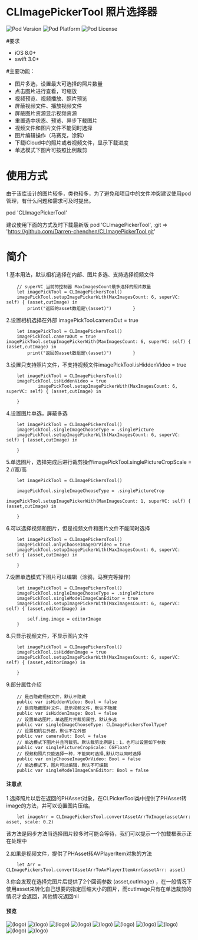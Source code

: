 # CLImagePickerTool 照片选择器

![Pod Version](https://img.shields.io/cocoapods/v/CLImagePickerTool.svg?style=flat)
![Pod Platform](https://img.shields.io/cocoapods/p/CLImagePickerTool.svg?style=flat)
![Pod License](https://img.shields.io/cocoapods/l/CLImagePickerTool.svg?style=flat)

#要求

- iOS 8.0+
- swift 3.0+

#主要功能：

- 图片多选，设置最大可选择的照片数量
- 点击图片进行查看，可缩放
- 视频预览、视频播放、照片预览
- 屏蔽视频文件、播放视频文件
- 屏蔽图片资源显示视频资源
- 重置选中状态、预览、异步下载图片
- 视频文件和图片文件不能同时选择
- 图片编辑操作（马赛克，涂鸦）
- 下载iCloud中的照片或者视频文件，显示下载进度
- 单选模式下图片可按照比例裁剪

# 使用方式
由于该库设计的图片较多，类也较多，为了避免和项目中的文件冲突建议使用pod管理，有什么问题和需求可及时提出。

pod 'CLImagePickerTool'


建议使用下面的方式及时下载最新版
pod 'CLImagePickerTool', :git => 'https://github.com/Darren-chenchen/CLImagePickerTool.git'


# 简介
1.基本用法，默认相机选择在内部、图片多选、支持选择视频文件

		// superVC 当前的控制器 MaxImagesCount最多选择的照片数量
		let imagePickTool = CLImagePickersTool()
		imagePickTool.setupImagePickerWith(MaxImagesCount: 6, superVC: self) { (asset,cutImage) in
            print("返回的asset数组是\(asset)")		}

2.设置相机选择在外部 imagePickTool.cameraOut = true


		let imagePickTool = CLImagePickersTool()
		imagePickTool.cameraOut = true
	imagePickTool.setupImagePickerWith(MaxImagesCount: 6, superVC: self) { (asset,cutImage) in
            print("返回的asset数组是\(asset)")		}
           
3.设置只支持照片文件，不支持视频文件imagePickTool.isHiddenVideo = true

		let imagePickTool = CLImagePickersTool()
		imagePickTool.isHiddenVideo = true
				imagePickTool.setupImagePickerWith(MaxImagesCount: 6, superVC: self) { (asset,cutImage) in
            
        }
        
4.设置图片单选，屏蔽多选
		
		let imagePickTool = CLImagePickersTool()
        imagePickTool.singleImageChooseType = .singlePicture        
        imagePickTool.setupImagePickerWith(MaxImagesCount: 6, superVC: self) { (asset,cutImage) in
            
        }
        

5.单选图片，选择完成后进行裁剪操作imagePickTool.singlePictureCropScale = 2 //宽/高
		
		let imagePickTool = CLImagePickersTool()
        
        imagePickTool.singleImageChooseType = .singlePictureCrop
		
	imagePickTool.setupImagePickerWith(MaxImagesCount: 1, superVC: self) { (asset,cutImage) in
            
        }

6.可以选择视频和图片，但是视频文件和图片文件不能同时选择

		let imagePickTool = CLImagePickersTool()
        imagePickTool.onlyChooseImageOrVideo = true
        imagePickTool.setupImagePickerWith(MaxImagesCount: 6, superVC: self) { (asset,cutImage) in
            
        }


7.设置单选模式下图片可以编辑（涂鸦，马赛克等操作）

		let imagePickTool = CLImagePickersTool()
        imagePickTool.singleImageChooseType = .singlePicture
        imagePickTool.singleModelImageCanEditor = true
        imagePickTool.setupImagePickerWith(MaxImagesCount: 6, superVC: self) { (asset,editorImage) in
            
            self.img.image = editorImage
        }
        
 8.只显示视频文件，不显示图片文件
 
 		let imagePickTool = CLImagePickersTool()
        imagePickTool.isHiddenImage = true
        imagePickTool.setupImagePickerWith(MaxImagesCount: 6, superVC: self) { (asset,editorImage) in
            
        }
        
 9.部分属性介绍
		 		
		// 是否隐藏视频文件，默认不隐藏
		public var isHiddenVideo: Bool = false
		// 是否隐藏图片文件，显示视频文件，默认不隐藏
		public var isHiddenImage: Bool = false
		// 设置单选图片，单选图片并裁剪属性，默认多选
		public var singleImageChooseType: CLImagePickersToolType?
		// 设置相机在外部，默认不在外部
		public var cameraOut: Bool = false
		// 单选模式下图片并且可裁剪。默认裁剪比例是1：1，也可以设置如下参数
		public var singlePictureCropScale: CGFloat?
		// 视频和照片只能选择一种，不能同时选择,默认可以同时选择
		public var onlyChooseImageOrVideo: Bool = false
		// 单选模式下，图片可以编辑，默认不可编辑
		public var singleModelImageCanEditor: Bool = false
		

#### 注意点
1.选择照片以后在返回的PHAsset对象，在CLPickerTool类中提供了PHAsset转image的方法，并可以设置图片压缩。

		let imageArr = CLImagePickersTool.convertAssetArrToImage(assetArr: asset, scale: 0.2)

该方法是同步方法当选择图片较多时可能会等待，我们可以提示一个加载框表示正在处理中
		
2.如果是视频文件，提供了PHAsset转AVPlayerItem对象的方法
		
		let Arr = CLImagePickersTool.convertAssetArrToAvPlayerItemArr(assetArr: asset)
		
3.你会发现在选择完图片后提供了2个回调参数 (asset,cutImage)  ，在一般情况下使用asset来转化自己想要的指定压缩大小的图片，而cutImage只有在单选裁剪的情况才会返回，其他情况返回nil



#### 预览

![(logo)](http://images2017.cnblogs.com/blog/818253/201708/818253-20170812093235663-1232169184.png)
![(logo)](http://images2017.cnblogs.com/blog/818253/201708/818253-20170812093301742-51120331.png)
![(logo)](http://images2017.cnblogs.com/blog/818253/201708/818253-20170812093305195-1671898135.png)
![(logo)](http://images2017.cnblogs.com/blog/818253/201708/818253-20170812093310538-791827879.png)
![(logo)](http://images2017.cnblogs.com/blog/818253/201708/818253-20170812093307742-483214885.png)
![(logo)](http://images2017.cnblogs.com/blog/818253/201708/818253-20170812093313101-1657275030.png)
![(logo)](http://images2017.cnblogs.com/blog/818253/201708/818253-20170812093217351-1999910054.png)
![(logo)](http://images2017.cnblogs.com/blog/818253/201708/818253-20170812093209617-1451644996.png)
![(logo)](http://images2017.cnblogs.com/blog/818253/201708/818253-20170812093228101-34143907.png)
![(logo)](http://images2017.cnblogs.com/blog/818253/201708/818253-20170812093802132-2072790927.png)
